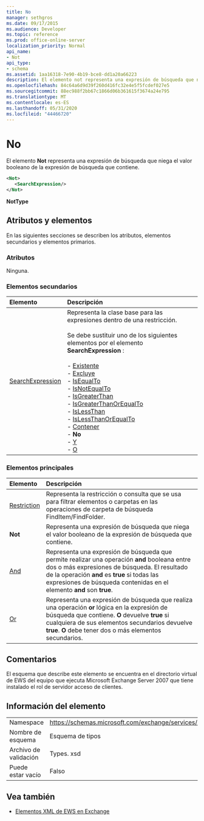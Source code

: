 ```yaml
---
title: No
manager: sethgros
ms.date: 09/17/2015
ms.audience: Developer
ms.topic: reference
ms.prod: office-online-server
localization_priority: Normal
api_name:
- Not
api_type:
- schema
ms.assetid: 1aa16318-7e90-4b19-bce8-dd1a20a66223
description: El elemento not representa una expresión de búsqueda que niega el valor booleano de la expresión de búsqueda que contiene.
ms.openlocfilehash: 84c64a6d9d39f260d416fc32e4e5f5fcdef027e5
ms.sourcegitcommit: 88ec988f2bb67c1866d06b361615f3674a24e795
ms.translationtype: MT
ms.contentlocale: es-ES
ms.lasthandoff: 05/31/2020
ms.locfileid: "44466720"
---
```

# <a name="not"></a>No

El elemento **Not** representa una expresión de búsqueda que niega el valor booleano de la expresión de búsqueda que contiene. 
  
```xml
<Not>
   <SearchExpression/>
</Not>
```

 **NotType**
## <a name="attributes-and-elements"></a>Atributos y elementos

En las siguientes secciones se describen los atributos, elementos secundarios y elementos primarios.
  
### <a name="attributes"></a>Atributos

Ninguna.
  
### <a name="child-elements"></a>Elementos secundarios

|**Elemento**|**Descripción**|
|:-----|:-----|
|[SearchExpression](searchexpression.md) <br/> | Representa la clase base para las expresiones dentro de una restricción. <br/><br/>Se debe sustituir uno de los siguientes elementos por el elemento **SearchExpression** : <br/> <br/>- [Existente](exists.md) <br/>- [Excluye](excludes.md) <br/>- [IsEqualTo](isequalto.md) <br/>- [IsNotEqualTo](isnotequalto.md) <br/>- [IsGreaterThan](isgreaterthan.md) <br/>- [IsGreaterThanOrEqualTo](isgreaterthanorequalto.md) <br/>- [IsLessThan](islessthan.md) <br/>- [IsLessThanOrEqualTo](islessthanorequalto.md) <br/>- [Contener](contains.md) <br/>- **No** <br/>- [Y](and.md) <br/>- [O](or.md) <br/> |
   
### <a name="parent-elements"></a>Elementos principales

|**Elemento**|**Descripción**|
|:-----|:-----|
|[Restriction](restriction.md) <br/> |Representa la restricción o consulta que se usa para filtrar elementos o carpetas en las operaciones de carpeta de búsqueda FindItem/FindFolder.  <br/> |
|**Not** <br/> |Representa una expresión de búsqueda que niega el valor booleano de la expresión de búsqueda que contiene.  <br/> |
|[And](and.md) <br/> |Representa una expresión de búsqueda que permite realizar una operación **and** booleana entre dos o más expresiones de búsqueda. El resultado de la operación **and** es **true** si todas las expresiones de búsqueda contenidas en el elemento **and** son **true**.  <br/> |
|[Or](or.md) <br/> |Representa una expresión de búsqueda que realiza una operación **or** lógica en la expresión de búsqueda que contiene. **O** devuelve **true** si cualquiera de sus elementos secundarios devuelve **true**. **O** debe tener dos o más elementos secundarios.  <br/> |
   
## <a name="remarks"></a>Comentarios

El esquema que describe este elemento se encuentra en el directorio virtual de EWS del equipo que ejecuta Microsoft Exchange Server 2007 que tiene instalado el rol de servidor acceso de clientes.
  
## <a name="element-information"></a>Información del elemento

|||
|:-----|:-----|
|Namespace  <br/> |https://schemas.microsoft.com/exchange/services/2006/types  <br/> |
|Nombre de esquema  <br/> |Esquema de tipos  <br/> |
|Archivo de validación  <br/> |Types. xsd  <br/> |
|Puede estar vacío  <br/> |Falso  <br/> |
   
## <a name="see-also"></a>Vea también

- [Elementos XML de EWS en Exchange](ews-xml-elements-in-exchange.md)

